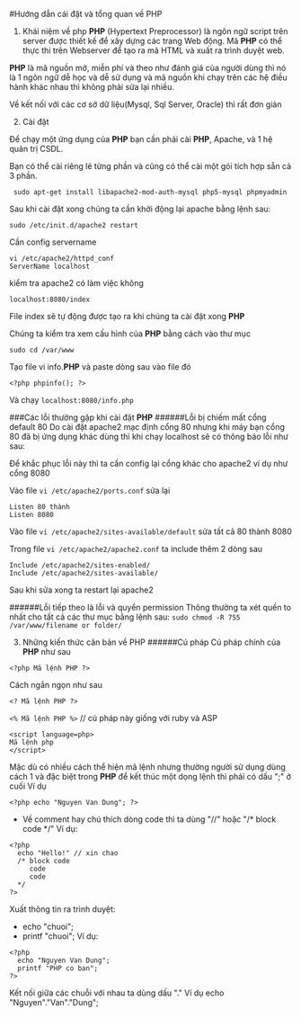 #Hướng dẫn cái đặt và tổng quan về PHP
1. Khái niệm về php
**PHP** (Hypertext Preprocessor) là ngôn ngữ script trên server được thiết kế để xây dựng các trang Web động. Mã **PHP** có thể thực thi trên Webserver để tạo ra mã HTML và xuất ra trình duyệt web.


**PHP** là mã nguồn mở, miễn phí và theo như đánh giá của người dùng thì nó là 1 ngôn ngữ dễ học và dễ sử dụng và mã nguồn khi chạy trên các hệ điều hành khác nhau thì không phải sửa lại nhiều.


Về kết nối với các cơ sở dữ liệu(Mysql, Sql Server, Oracle) thì rất đơn giản


2. Cài đặt


Để chạy một ứng dụng của **PHP** bạn cần phải cài **PHP**, Apache, và 1 hệ quản trị CSDL.


Bạn có thể cài riêng lẻ từng phần và cũng có thể cài một gói tích hợp sẵn cả 3 phần.


```
 sudo apt-get install libapache2-mod-auth-mysql php5-mysql phpmyadmin
```

Sau khi cài đặt xong chúng ta cần khởi động lại apache bằng lệnh sau:


```
sudo /etc/init.d/apache2 restart
```

Cần config servername


```
vi /etc/apache2/httpd_conf
ServerName localhost
```


kiểm tra apache2 có làm việc không


```
localhost:8080/index
```


File index sẽ tự động được tạo ra khi chúng ta cài đặt xong **PHP**


Chúng ta kiểm tra xem cấu hình của **PHP** bằng cách vào thư mục


```
sudo cd /var/www
```


Tạo file vi info.**PHP** và paste dòng sau vào file đó


```
<?php phpinfo(); ?>
```


Và chạy `localhost:8080/info.php`


###Các lỗi thường gặp khi cài đặt **PHP**
######Lỗi bị chiếm mất cổng default 80
Do cài đặt apache2 mạc định cổng 80 nhưng khi máy bạn cổng 80 đã bị ứng dụng khác dùng thì khi chạy localhost sẽ có thông báo lỗi như sau:


Để khắc phục lỗi này thì ta cần config lại cổng khác cho apache2 ví dụ như cổng 8080


Vào file `vi /etc/apache2/ports.conf` sửa lại


```
Listen 80 thành
Listen 8080
```


Vào file `vi /etc/apache2/sites-available/default` sửa tất cả 80 thành 8080


Trong file `vi /etc/apache2/apache2.conf` ta include thêm 2 dòng sau


```
Include /etc/apache2/sites-enabled/
Include /etc/apache2/sites-available/
```


Sau khi sửa xong ta restart lại apache2



######Lỗi tiếp theo là lỗi và quyền permission
Thông thường ta xét quền to nhất cho tất cả các thư mục bằng lệnh sau:
`sudo chmod -R 755 /var/www/filename or folder/`


3. Những kiến thức căn bản về PHP
######Cú pháp
Cú pháp chính của **PHP** như sau


`<?php Mã lệnh PHP ?>`


Cách ngắn ngọn như sau


`<? Mã lệnh PHP ?>`

`<% Mã lệnh PHP %>` // cú pháp này giống với ruby và ASP

```
<script language=php>
Mã lệnh php
</script>
```


Mặc dù có nhiều cách thể hiện mã lệnh nhưng thường người sử dụng dùng cách 1
và đặc biệt trong **PHP** để kết thúc một dọng lệnh thì phải có dấu ";" ở cuối
Ví dụ

```
<?php echo "Nguyen Van Dung"; ?>
```


- Về comment hay chú thích dòng code thì ta dùng "//" hoặc "/* block code */"
Ví dụ:


```
<?php
  echo "Hello!" // xin chao
  /* block code
     code
     code
  */
?>
```


Xuất thông tin ra trình duyệt:
+ echo "chuoi";
+ printf "chuoi";
Ví dụ:


```
<?php
  echo "Nguyen Van Dung";
  printf "PHP co ban";
?>
```
Kết nối giữa các chuỗi với nhau ta dùng dấu "."
Ví dụ
echo "Nguyen"."Van"."Dung";

